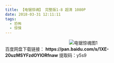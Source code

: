 ```yaml
---
title: 【电锯惊魂】 完整版1-8 超清 1080P
date: 2018-03-31 12:11:11
tags:
  - 恐怖
  - 惊悚
---
```


<div align=center>
	<img src="/assets/images/a/1/djjh/1.jpg" alt="电锯惊魂图1">
</div>
<!-- more -->
百度网盘下载链接：
<b>https://pan.baidu.com/s/1XE-20uzMSYFzdOYlORfnaw</b>
提取码：y5s9

